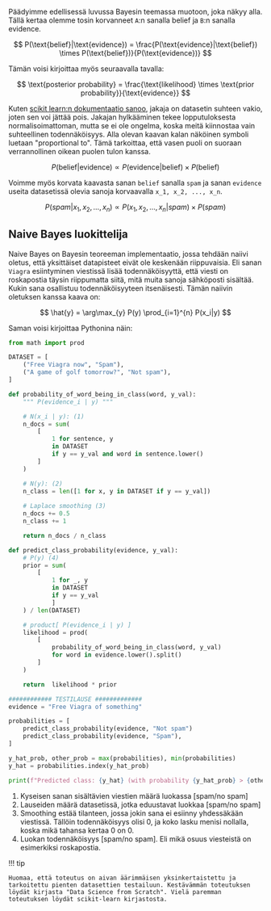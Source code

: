 Päädyimme edellisessä luvussa Bayesin teemassa muotoon, joka näkyy alla. Tällä kertaa olemme tosin korvanneet `A`:n sanalla belief ja `B`:n sanalla evidence.

$$
P(\text{belief}|\text{evidence}) = \frac{P(\text{evidence}|\text{belief}) \times P(\text{belief})}{P(\text{evidence})}
$$

Tämän voisi kirjoittaa myös seuraavalla tavalla:

$$
\text{posterior probability} = \frac{\text{likelihood} \times \text{prior probability}}{\text{evidence}}
$$

Kuten [scikit learn:n dokumentaatio sanoo](https://scikit-learn.org/stable/modules/naive_bayes.html), jakaja on datasetin suhteen vakio, joten sen voi jättää pois. Jakajan hylkääminen tekee lopputuloksesta normalisoimattoman, mutta se ei ole ongelma, koska meitä kiinnostaa vain suhteellinen todennäköisyys. Alla olevan kaavan kalan näköinen symboli luetaan "proportional to". Tämä tarkoittaa, että vasen puoli on suoraan verrannollinen oikean puolen tulon kanssa.

$$
P(\text{belief}|\text{evidence}) \propto P(\text{evidence}|\text{belief}) \times P(\text{belief})
$$

Voimme myös korvata kaavasta sanan `belief` sanalla `spam` ja sanan `evidence` useita datasetissä olevia sanoja korvaavalla `x_1, x_2, ..., x_n`.

$$
P(spam|x_1, x_2, ..., x_n) \propto P(x_1, x_2, ..., x_n|spam) \times P(spam)
$$

## Naive Bayes luokittelija

Naive Bayes on Bayesin teoreeman implementaatio, jossa tehdään naiivi oletus, että yksittäiset datapisteet eivät ole keskenään riippuvaisia. Eli sanan `Viagra` esiintyminen viestissä lisää todennäköisyyttä, että viesti on roskapostia täysin riippumatta siitä, mitä muita sanoja sähköposti sisältää. Kukin sana osallistuu todennäköisyyteen itsenäisesti. Tämän naiivin oletuksen kanssa kaava on:

$$
\hat{y} = \arg\max_{y} P(y) \prod_{i=1}^{n} P(x_i|y)
$$

Saman voisi kirjoittaa Pythonina näin:

```python
from math import prod

DATASET = [
    ("Free Viagra now", "Spam"),
    ("A game of golf tomorrow?", "Not spam"),
]

def probability_of_word_being_in_class(word, y_val):
    """ P(evidence_i | y) """

    # N(x_i | y): (1)
    n_docs = sum(
        [
            1 for sentence, y 
            in DATASET 
            if y == y_val and word in sentence.lower()
        ]
    )

    # N(y): (2)
    n_class = len([1 for x, y in DATASET if y == y_val])
    
    # Laplace smoothing (3)
    n_docs += 0.5
    n_class += 1

    return n_docs / n_class

def predict_class_probability(evidence, y_val):
    # P(y) (4)
    prior = sum(
        [
            1 for _, y 
            in DATASET 
            if y == y_val
            ]
    ) / len(DATASET)

    # product[ P(evidence_i | y) ]
    likelihood = prod(
        [
            probability_of_word_being_in_class(word, y_val) 
            for word in evidence.lower().split()
        ]
    )

    return  likelihood * prior

############ TESTILAUSE #############
evidence = "Free Viagra of something"

probabilities = [
    predict_class_probability(evidence, "Not spam")
    predict_class_probability(evidence, "Spam"), 
]

y_hat_prob, other_prob = max(probabilities), min(probabilities)
y_hat = probabilities.index(y_hat_prob)

print(f"Predicted class: {y_hat} (with probability {y_hat_prob} > {other_prob})")
```

1. Kyseisen sanan sisältävien viestien määrä luokassa [spam/no spam]
2. Lauseiden määrä datasetissä, jotka eduustavat luokkaa [spam/no spam]
3. Smoothing estää tilanteen, jossa jokin sana ei esiinny yhdessäkään viestissä. Tällöin todennäköisyys olisi 0, ja koko lasku menisi nollalla, koska mikä tahansa kertaa 0 on 0.
4. Luokan todennäköisyys [spam/no spam]. Eli mikä osuus viesteistä on esimerkiksi roskapostia.


!!! tip

    Huomaa, että toteutus on aivan äärimmäisen yksinkertaistettu ja tarkoitettu pienten datasettien testailuun. Kestävämmän toteutuksen löydät kirjasta "Data Science from Scratch". Vielä paremman toteutuksen löydät scikit-learn kirjastosta.

  
